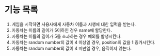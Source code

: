 # 기능 목록

1. 게임을 시작하면 사용자에게 자동차 이름과 시행에 대한 입력을 받는다.
2. 자동차는 이름의 길이가 5이하인 경우 name에 할당한다.
3. 자동차는 이름의 길이가 5를 초과하는 경우 예외를 발생시킨다.
4. 자동차는 random number의 값이 4 이상일 경우, position의 값을 1 증가시킨다.
5. 자동차는 random number의 값이 4 미만일 경우, 움직이지 않는다.

